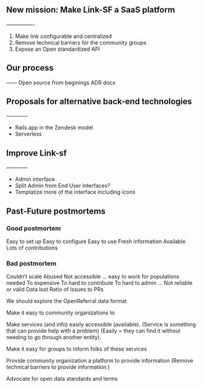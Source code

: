 ## New mission: Make Link-SF a SaaS platform
—————-
1. Make link configurable and centralized
2. Remove technical barriers for the community groups
3. Expose an Open standardized API

## Our process 
——
Open source from beginings
ADR docs 

## Proposals for alternative back-end technologies
————
* Rails app in the Zendesk model
* Serverless 

## Improve Link-sf
————
* Admin interface
* Split Admin from End User interfaces?
* Templatize more of the interface including icons

## Past-Future postmortems
### Good postmortem
Easy to set up 
Easy to configure
Easy to use 
Fresh information 
Available
Lots of contributions

### Bad postmortem 
Couldn’t scale 
Abused 
Not accessible ... easy to work for populations needed
To expensive
To hard to contribute 
To hard to admin ... 
Not reliable or valid
Data lost 
Ratio of Issues to PRs


We should explore the OpenReferral data format

Make it easy to community organizations to 

Make services (and info)  easily accessible (available).
(Service is something that can provide help with a problem)
(Easily = they can find it without needing to go through another entity). 

Make it easy for groups to inform folks of these services

Provide community organization a platform to provide information
(Remove technical barriers to provide information.) 

Advocate for open data standards and terms

